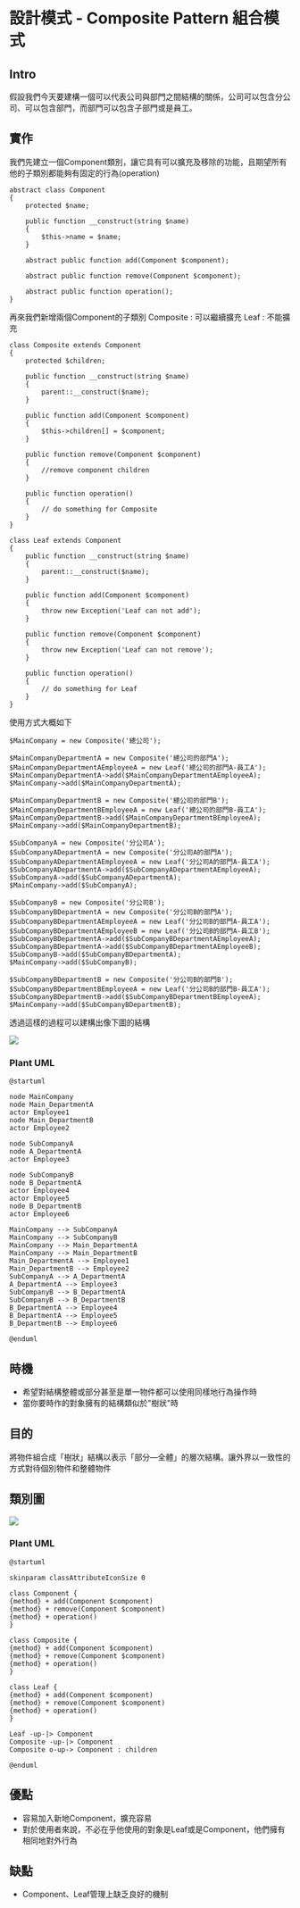 # 設計模式 - Composite Pattern 組合模式

## Intro

假設我們今天要建構一個可以代表公司與部門之間結構的關係，公司可以包含分公司、可以包含部門，而部門可以包含子部門或是員工。

## 實作

我們先建立一個Component類別，讓它具有可以擴充及移除的功能，且期望所有他的子類別都能夠有固定的行為(operation)

```php=
abstract class Component
{
    protected $name;

    public function __construct(string $name)
    {
        $this->name = $name;
    }
    
    abstract public function add(Component $component);

    abstract public function remove(Component $component);

    abstract public function operation();
}
```

再來我們新增兩個Component的子類別
Composite : 可以繼續擴充
Leaf : 不能擴充

```php=
class Composite extends Component
{
    protected $children;

    public function __construct(string $name)
    {
        parent::__construct($name);
    }

    public function add(Component $component)
    {
        $this->children[] = $component;
    }

    public function remove(Component $component)
    {
        //remove component children
    }

    public function operation()
    {
        // do something for Composite
    }
}

class Leaf extends Component
{
    public function __construct(string $name)
    {
        parent::__construct($name);
    }

    public function add(Component $component)
    {
        throw new Exception('Leaf can not add');
    }

    public function remove(Component $component)
    {
        throw new Exception('Leaf can not remove');
    }

    public function operation()
    {
        // do something for Leaf
    }
}
```
使用方式大概如下

```php=
$MainCompany = new Composite('總公司');

$MainCompanyDepartmentA = new Composite('總公司的部門A');
$MainCompanyDepartmentAEmployeeA = new Leaf('總公司的部門A-員工A');
$MainCompanyDepartmentA->add($MainCompanyDepartmentAEmployeeA);
$MainCompany->add($MainCompanyDepartmentA);

$MainCompanyDepartmentB = new Composite('總公司的部門B');
$MainCompanyDepartmentBEmployeeA = new Leaf('總公司的部門B-員工A');
$MainCompanyDepartmentB->add($MainCompanyDepartmentBEmployeeA);
$MainCompany->add($MainCompanyDepartmentB);

$SubCompanyA = new Composite('分公司A');
$SubCompanyADepartmentA = new Composite('分公司A的部門A');
$SubCompanyADepartmentAEmployeeA = new Leaf('分公司A的部門A-員工A');
$SubCompanyADepartmentA->add($SubCompanyADepartmentAEmployeeA);
$SubCompanyA->add($SubCompanyADepartmentA);
$MainCompany->add($SubCompanyA);

$SubCompanyB = new Composite('分公司B');
$SubCompanyBDepartmentA = new Composite('分公司B的部門A');
$SubCompanyBDepartmentAEmployeeA = new Leaf('分公司B的部門A-員工A');
$SubCompanyBDepartmentAEmployeeB = new Leaf('分公司B的部門A-員工B');
$SubCompanyBDepartmentA->add($SubCompanyBDepartmentAEmployeeA);
$SubCompanyBDepartmentA->add($SubCompanyBDepartmentAEmployeeB);
$SubCompanyB->add($SubCompanyBDepartmentA);
$MainCompany->add($SubCompanyB);

$SubCompanyBDepartmentB = new Composite('分公司B的部門B');
$SubCompanyBDepartmentBEmployeeA = new Leaf('分公司B的部門B-員工A');
$SubCompanyBDepartmentB->add($SubCompanyBDepartmentBEmployeeA);
$MainCompany->add($SubCompanyBDepartmentB);
```

透過這樣的過程可以建構出像下圖的結構

![](https://i.imgur.com/Xy6KaDR.png)

### Plant UML

```
@startuml

node MainCompany
node Main_DepartmentA
actor Employee1
node Main_DepartmentB
actor Employee2

node SubCompanyA
node A_DepartmentA
actor Employee3

node SubCompanyB
node B_DepartmentA
actor Employee4
actor Employee5
node B_DepartmentB
actor Employee6

MainCompany --> SubCompanyA
MainCompany --> SubCompanyB
MainCompany --> Main_DepartmentA
MainCompany --> Main_DepartmentB
Main_DepartmentA --> Employee1
Main_DepartmentB --> Employee2
SubCompanyA --> A_DepartmentA
A_DepartmentA --> Employee3
SubCompanyB --> B_DepartmentA
SubCompanyB --> B_DepartmentB
B_DepartmentA --> Employee4
B_DepartmentA --> Employee5
B_DepartmentB --> Employee6

@enduml

```

## 時機

- 希望對結構整體或部分甚至是單一物件都可以使用同樣地行為操作時
- 當你要時作的對象擁有的結構類似於"樹狀"時

## 目的

將物件組合成「樹狀」結構以表示「部分—全體」的層次結構。讓外界以一致性的方式對待個別物件和整體物件

## 類別圖

![](https://i.imgur.com/OhnzkDl.png)

### Plant UML

```
@startuml

skinparam classAttributeIconSize 0

class Component {
{method} + add(Component $component)
{method} + remove(Component $component)
{method} + operation()
}

class Composite {
{method} + add(Component $component)
{method} + remove(Component $component)
{method} + operation()
}

class Leaf {
{method} + add(Component $component)
{method} + remove(Component $component)
{method} + operation()
}

Leaf -up-|> Component
Composite -up-|> Component
Composite o-up-> Component : children

@enduml
```

## 優點

- 容易加入新地Component，擴充容易
- 對於使用者來說，不必在乎他使用的對象是Leaf或是Component，他們擁有相同地對外行為

## 缺點

- Component、Leaf管理上缺乏良好的機制

